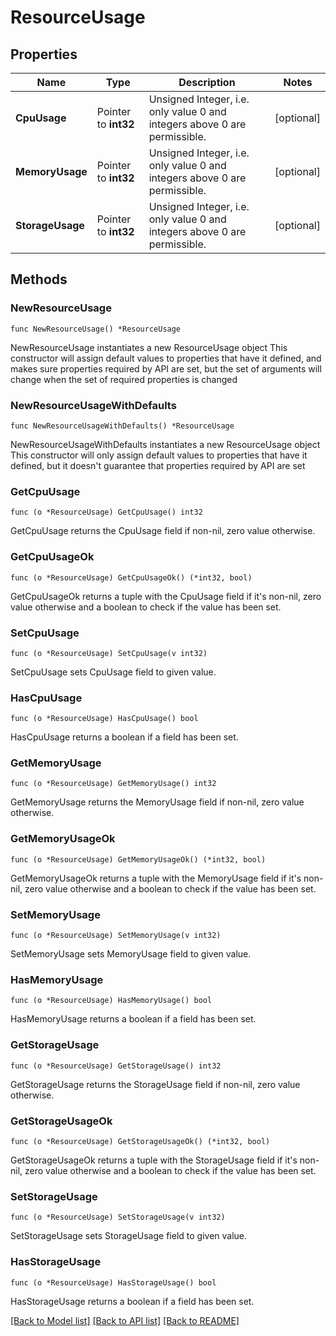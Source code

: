 # ResourceUsage

## Properties

Name | Type | Description | Notes
------------ | ------------- | ------------- | -------------
**CpuUsage** | Pointer to **int32** | Unsigned Integer, i.e. only value 0 and integers above 0 are permissible. | [optional] 
**MemoryUsage** | Pointer to **int32** | Unsigned Integer, i.e. only value 0 and integers above 0 are permissible. | [optional] 
**StorageUsage** | Pointer to **int32** | Unsigned Integer, i.e. only value 0 and integers above 0 are permissible. | [optional] 

## Methods

### NewResourceUsage

`func NewResourceUsage() *ResourceUsage`

NewResourceUsage instantiates a new ResourceUsage object
This constructor will assign default values to properties that have it defined,
and makes sure properties required by API are set, but the set of arguments
will change when the set of required properties is changed

### NewResourceUsageWithDefaults

`func NewResourceUsageWithDefaults() *ResourceUsage`

NewResourceUsageWithDefaults instantiates a new ResourceUsage object
This constructor will only assign default values to properties that have it defined,
but it doesn't guarantee that properties required by API are set

### GetCpuUsage

`func (o *ResourceUsage) GetCpuUsage() int32`

GetCpuUsage returns the CpuUsage field if non-nil, zero value otherwise.

### GetCpuUsageOk

`func (o *ResourceUsage) GetCpuUsageOk() (*int32, bool)`

GetCpuUsageOk returns a tuple with the CpuUsage field if it's non-nil, zero value otherwise
and a boolean to check if the value has been set.

### SetCpuUsage

`func (o *ResourceUsage) SetCpuUsage(v int32)`

SetCpuUsage sets CpuUsage field to given value.

### HasCpuUsage

`func (o *ResourceUsage) HasCpuUsage() bool`

HasCpuUsage returns a boolean if a field has been set.

### GetMemoryUsage

`func (o *ResourceUsage) GetMemoryUsage() int32`

GetMemoryUsage returns the MemoryUsage field if non-nil, zero value otherwise.

### GetMemoryUsageOk

`func (o *ResourceUsage) GetMemoryUsageOk() (*int32, bool)`

GetMemoryUsageOk returns a tuple with the MemoryUsage field if it's non-nil, zero value otherwise
and a boolean to check if the value has been set.

### SetMemoryUsage

`func (o *ResourceUsage) SetMemoryUsage(v int32)`

SetMemoryUsage sets MemoryUsage field to given value.

### HasMemoryUsage

`func (o *ResourceUsage) HasMemoryUsage() bool`

HasMemoryUsage returns a boolean if a field has been set.

### GetStorageUsage

`func (o *ResourceUsage) GetStorageUsage() int32`

GetStorageUsage returns the StorageUsage field if non-nil, zero value otherwise.

### GetStorageUsageOk

`func (o *ResourceUsage) GetStorageUsageOk() (*int32, bool)`

GetStorageUsageOk returns a tuple with the StorageUsage field if it's non-nil, zero value otherwise
and a boolean to check if the value has been set.

### SetStorageUsage

`func (o *ResourceUsage) SetStorageUsage(v int32)`

SetStorageUsage sets StorageUsage field to given value.

### HasStorageUsage

`func (o *ResourceUsage) HasStorageUsage() bool`

HasStorageUsage returns a boolean if a field has been set.


[[Back to Model list]](../README.md#documentation-for-models) [[Back to API list]](../README.md#documentation-for-api-endpoints) [[Back to README]](../README.md)


